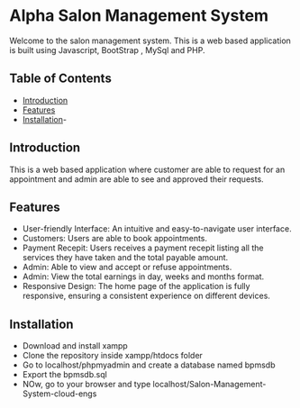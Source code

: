 # Alpha Salon Management System

Welcome to the salon management system. This is a web based application is built using Javascript, BootStrap , MySql and PHP.

## Table of Contents

- [Introduction](#introduction)
- [Features](#features)
- [Installation](#installation)-

## Introduction
This is a web based application where customer are able to request for an appointment and admin are able to see and approved their requests.

## Features
- User-friendly Interface: An intuitive and easy-to-navigate user interface.
- Customers: Users are able to book appointments.
- Payment Recepit: Users receives a payment recepit listing all the services they have taken and the total payable amount.
- Admin: Able to view and accept or refuse appointments.
- Admin: View the total earnings in day, weeks and months format.
- Responsive Design: The home page of the application is fully responsive, ensuring a consistent experience on different devices.

## Installation 
- Download and install xampp
- Clone the repository inside xampp/htdocs folder
- Go to localhost/phpmyadmin and create a database named bpmsdb
- Export the bpmsdb.sql 
- NOw, go to your browser and type localhost/Salon-Management-System-cloud-engs
